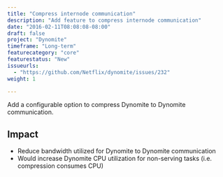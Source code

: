 ```yaml
---
title: "Compress internode communication"
description: "Add feature to compress internode communication"
date: "2016-02-11T08:08:08-08:00"
draft: false
project: "Dynomite"
timeframe: "Long-term"
featurecategory: "core"
featurestatus: "New"
issueurls: 
  - "https://github.com/Netflix/dynomite/issues/232"
weight: 1

---
```


Add a configurable option to compress Dynomite to Dynomite communication.

## Impact

- Reduce bandwidth utilized for Dynomite to Dynomite communication
- Would increase Dynomite CPU utilization for non-serving tasks (i.e. compression consumes CPU)
